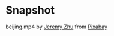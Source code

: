 # Snapshot
beijing.mp4 by <a href="https://pixabay.com/users/zhushenje-8000982/?utm_source=link-attribution&amp;utm_medium=referral&amp;utm_campaign=image&amp;utm_content=58580">Jeremy Zhu</a> from <a href="https://pixabay.com/?utm_source=link-attribution&amp;utm_medium=referral&amp;utm_campaign=image&amp;utm_content=58580">Pixabay</a>
